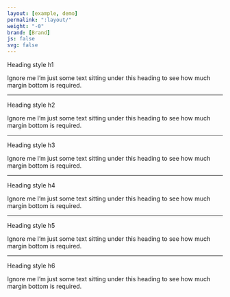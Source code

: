 ```yaml
---
layout: [example, demo]
permalink: ":layout/"
weight: "-0"
brand: [Brand]
js: false
svg: false
---
```


<span class="h1">Heading style h1</span>
<p>Ignore me I&rsquo;m just some text sitting under this heading to see how much margin bottom is required.</p>

<hr>

<span class="h2">Heading style h2</span>
<p>Ignore me I&rsquo;m just some text sitting under this heading to see how much margin bottom is required.</p>

<hr>

<span class="h3">Heading style h3</span>
<p>Ignore me I&rsquo;m just some text sitting under this heading to see how much margin bottom is required.</p>

<hr>

<span class="h4">Heading style h4</span>
<p>Ignore me I&rsquo;m just some text sitting under this heading to see how much margin bottom is required.</p>

<hr>

<span class="h5">Heading style h5</span>
<p>Ignore me I&rsquo;m just some text sitting under this heading to see how much margin bottom is required.</p>

<hr>

<span class="h6">Heading style h6</span>
<p>Ignore me I&rsquo;m just some text sitting under this heading to see how much margin bottom is required.</p>